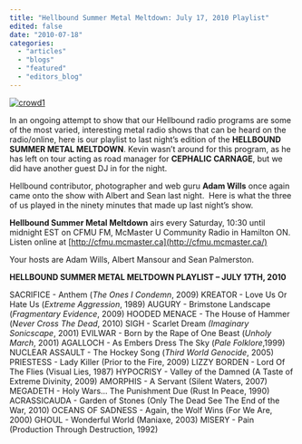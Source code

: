 ```yaml
---
title: "Hellbound Summer Metal Meltdown: July 17, 2010 Playlist"
edited: false
date: "2010-07-18"
categories:
  - "articles"
  - "blogs"
  - "featured"
  - "editors_blog"
---
```


[![](http://www.hellbound.ca/wp-content/uploads/2009/07/crowd11-300x128.jpg "crowd1")](http://www.hellbound.ca/wp-content/uploads/2009/07/crowd11.jpg)

In an ongoing attempt to show that our Hellbound radio programs are some of the most varied, interesting metal radio shows that can be heard on the radio/online, here is our playlist to last night’s edition of the **HELLBOUND SUMMER METAL MELTDOWN**. Kevin wasn’t around for this program, as he has left on tour acting as road manager for **CEPHALIC CARNAGE**, but we did have another guest DJ in for the night.

Hellbound contributor, photographer and web guru **Adam Wills** once again came onto the show with Albert and Sean last night.  Here is what the three of us played in the ninety minutes that made up last night’s show.

**Hellbound Summer Metal Meltdown** airs every Saturday, 10:30 until midnight EST on CFMU FM, McMaster U Community Radio in Hamilton ON. Listen online at [http://cfmu.mcmaster.ca](http://cfmu.mcmaster.ca/)

Your hosts are Adam Wills, Albert Mansour and Sean Palmerston.

**HELLBOUND SUMMER METAL MELTDOWN PLAYLIST – JULY 17TH, 2010**

SACRIFICE - Anthem (_The Ones I Condemn_, 2009) KREATOR - Love Us Or Hate Us (_Extreme Aggression_, 1989) AUGURY - Brimstone Landscape (_Fragmentary Evidence_, 2009) HOODED MENACE - The House of Hammer (_Never Cross The Dead_, 2010) SIGH - Scarlet Dream _(Imaginary Sonicscape_, 2001) EVILWAR - Born by the Rape of One Beast (_Unholy March_, 2001) AGALLOCH - As Embers Dress The Sky (_Pale Folklore_,1999) NUCLEAR ASSAULT - The Hockey Song (_Third World Genocide_, 2005) PRIESTESS - Lady Killer (Prior to the Fire, 2009) LIZZY BORDEN - Lord Of The Flies (Visual Lies, 1987) HYPOCRISY - Valley of the Damned (A Taste of Extreme Divinity, 2009) AMORPHIS - A Servant (Silent Waters, 2007) MEGADETH - Holy Wars... The Punishment Due (Rust In Peace, 1990) ACRASSICAUDA - Garden of Stones (Only The Dead See The End of the War, 2010) OCEANS OF SADNESS - Again, the Wolf Wins (For We Are, 2000) GHOUL - Wonderful World (Maniaxe, 2003) MISERY - Pain (Production Through Destruction, 1992)
